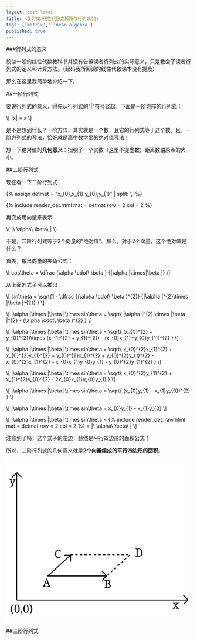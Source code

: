 ```yaml
---
layout: post_latex
title: <复习向>线性代数之矩阵与行列式(2)
tags: ['matrix','linear algebra']
published: true
---
```


###行列式的意义

貌似一般的线性代数教科书并没有告诉读者行列式的实际意义，只是教会了读者行列式的定义和计算方法。（起码我所阅读的线性代数课本没有提及）

那么在这里我简单地介绍一下。

##一阶行列式

要说行列式的意义，得先从行列式的"|"符号谈起。下面是一阶方阵的行列式：

\\[ |x| = x \\]

是不是想到什么？一阶方阵，其实就是一个数，且它的行列式等于这个数。且，一阶方列式的写法，恰好就是高中数学里的绝对值写法！

想一下绝对值的**几何意义**：指明了一个实数（这里不提虚数）距离数轴原点的大小。



##二阶行列式

现在看一下二阶行列式：

{% assign detmat = "x\_\{0\},x\_\{1\},y\_\{0\},y\_\{1\}" | split: ',' %}

{% include render_det.html mat = detmat row = 2 col = 2 %}

再变成用向量来表示：

\\( |\ \\alpha\ \\beta\ | \\)

于是，二阶行列式等于2个向量的"绝对值"。那么，对于2个向量，这个绝对值是什么？

首先，搬出向量的夹角公式：

\\[ cos\\theta = \\dfrac \{\\alpha \\cdot\ \\beta \} \{|\\alpha |\\times|\\beta |\} \\]

从上面的式子可以推出：

\\[ sin\\theta = \\sqrt\{1 - \\dfrac \{(\\alpha \\cdot\ \\beta )\^\{2\}\} \{|\\alpha |\^\{2\}\\times |\\beta |\^\{2\}\} \} \\]


\\[ |\\alpha |\\times |\\beta |\\times sin\\theta = \\sqrt\{ |\\alpha |\^\{2\} \\times |\\beta |\^\{2\} - (\\alpha \\cdot\ \\beta )\^\{2\} \} \\]

\\[ |\\alpha |\\times |\\beta |\\times sin\\theta = \\sqrt\{ (x\_\{0\}\^\{2\} + y\_\{0\}\^\{2\})\\times (x\_\{1\}\^\{2\} + y\_\{1\}\^\{2\}) - (x\_\{0\}x\_\{1\}+y\_\{0\}y\_\{1\})\^\{2\} \} \\]

\\[ |\\alpha |\\times |\\beta |\\times sin\\theta = \\sqrt\{ x\_\{0\}\^\{2\}x\_\{1\}\^\{2\} + x\_\{0\}\^\{2\}y\_\{1\}\^\{2\} + y\_\{0\}\^\{2\}x\_\{1\}\^\{2\} + y\_\{0\}\^\{2\}y\_\{1\}\^\{2\} - x\_\{0\}\^\{2\}x\_\{1\}\^\{2\} - x\_\{0\}x\_\{1\}y\_\{0\}y\_\{1\} - y\_\{0\}\^\{2\}y\_\{1\}\^\{2\} \} \\]

\\[ |\\alpha |\\times |\\beta |\\times sin\\theta = \\sqrt\{ x\_\{0\}\^\{2\}y\_\{1\}\^\{2\} + x\_\{1\}\^\{2\}y\_\{0\}\^\{2\} - 2x\_\{0\}x\_\{1\}y\_\{0\}y\_\{1\} \} \\]

\\[ |\\alpha |\\times |\\beta |\\times sin\\theta = \\sqrt\{ (x\_\{0\}y\_\{1\} - x\_\{1\}y\_\{0\})\^\{2\} \} \\]

\\[ |\\alpha |\\times |\\beta |\\times sin\\theta = x\_\{0\}y\_\{1\} - x\_\{1\}y\_\{0\} \\]

\\[ |\\alpha |\\times |\\beta |\\times sin\\theta =  {% include render_det_raw.html mat = detmat row = 2 col = 2 %} = |\ \\alpha\ \\beta\ | \\]

注意到了吗，这个式子的左边，赫然是平行四边形的面积公式！

所以，二阶行列式的几何意义就是**2个向量组成的平行四边形的面积**。

![parallelogram.png](../images/2015.8/parallelogram.svg)


##三阶行列式


